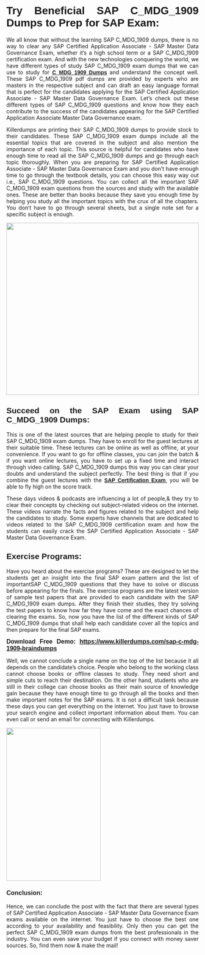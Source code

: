  

<h1 style="text-align: justify;"><span style="font-family:Verdana,Geneva,sans-serif;"><strong>Try Beneficial SAP C_MDG_1909 Dumps to Prep for SAP Exam:</strong></span></h1>

<p style="text-align: justify;">We all know that without the learning SAP C_MDG_1909 dumps, there is no way to clear any SAP Certified Application Associate - SAP Master Data Governance Exam, whether it’s a high school term or a SAP C_MDG_1909 certification exam. And with the new technologies conquering the world, we have different types of study SAP C_MDG_1909 exam dumps that we can use to study for <span style="font-family:Verdana,Geneva,sans-serif;"><a href="https://www.killerdumps.com/sap-c-mdg-1909-braindumps" target="_self"><strong>C_MDG_1909 Dumps</strong></a></span> and understand the concept well. These SAP C_MDG_1909 pdf dumps are provided by experts who are masters in the respective subject and can draft an easy language format that is perfect for the candidates applying for the SAP Certified Application Associate - SAP Master Data Governance Exam. Let’s check out these different types of SAP C_MDG_1909 questions and know how they each contribute to the success of the candidates appearing for the SAP Certified Application Associate Master Data Governance exam.</p>

<p style="text-align: justify;">Killerdumps are printing their SAP C_MDG_1909 dumps to provide stock to their candidates. These SAP C_MDG_1909 exam dumps include all the essential topics that are covered in the subject and also mention the importance of each topic. This source is helpful for candidates who have enough time to read all the SAP C_MDG_1909 dumps and go through each topic thoroughly. When you are preparing for SAP Certified Application Associate - SAP Master Data Governance Exam and you don’t have enough time to go through the textbook details, you can choose this easy way out i.e., SAP C_MDG_1909 questions. You can collect all the important SAP C_MDG_1909 exam questions from the sources and study with the available ones. These are better than books because they save you enough time by helping you study all the important topics with the crux of all the chapters. You don’t have to go through several sheets, but a single note set for a specific subject is enough.</p>

<p style="text-align: justify;"><a href="/"><img alt="" src="https://lh3.googleusercontent.com/pw/AMWts8Awo2L3zgHzQ6YfEmTe4jLqDbxcIWs-TOQz5oRk2dAajsIGMCHHXkUvz1_W12Lx2ypOi5ioDTe0jlF2aDjYrAZ3HwJUDwZY99Re8JaaHoXaCpDum_Ib20Z-0s6sXPwVnAAg0ajISCJB1vP2JoakWNrn=w1094-h617-no?authuser=4" style="width: 100%; height: 450px;" /></a></p>

<h2 style="text-align: justify;"><span style="font-family:Verdana,Geneva,sans-serif;"><strong>Succeed on the SAP Exam using SAP C_MDG_1909<strong> </strong>Dumps:</strong></span></h2>

<p style="text-align: justify;">This is one of the latest sources that are helping people to study for their SAP C_MDG_1909 exam dumps. They have to enroll for the guest lectures at their suitable time. These lectures can be online as well as offline, at your convenience. If you want to go for offline classes, you can join the batch & if you want online lectures, you have to set up a fixed time and interact through video calling. SAP C_MDG_1909 dumps this way you can clear your doubts and understand the subject perfectly. The best thing is that if you combine the guest lectures with the <span style="font-family:Verdana,Geneva,sans-serif;"><a href="https://www.killerdumps.com/sap-certified-application-associate-braindumps" target="_self"><strong>SAP Certification Exam</strong></a></span>, you will be able to fly high on the score track.</p>

<p style="text-align: justify;">These days videos & podcasts are influencing a lot of people,& they try to clear their concepts by checking out subject-related videos on the internet. These videos narrate the facts and figures related to the subject and help the candidates to study. Some experts have channels that are dedicated to videos related to the SAP C_MDG_1909 certification exam and how the students can easily crack the SAP Certified Application Associate - SAP Master Data Governance Exam.</p>

<h2 style="text-align: justify;"><strong><span style="font-family:Verdana,Geneva,sans-serif;">Exercise Programs: </span></strong></h2>

<p style="text-align: justify;">Have you heard about the exercise programs? These are designed to let the students get an insight into the final SAP exam pattern and the list of importantSAP C_MDG_1909 questions that they have to solve or discuss before appearing for the finals. The exercise programs are the latest version of sample test papers that are provided to each candidate with the SAP C_MDG_1909 exam dumps. After they finish their studies, they try solving the test papers to know how far they have come and the exact chances of clearing the exams. So, now you have the list of the different kinds of SAP C_MDG_1909 dumps that shall help each candidate cover all the topics and then prepare for the final SAP exams.</p>

<p style="text-align: justify;"><span style="font-family:Verdana,Geneva,sans-serif;"><strong><span style="font-size:16px;">Download Free Demo:</span> <span style="font-size:16px;"><a href="https://www.killerdumps.com/sap-c-mdg-1909-braindumps" target="_self">https://www.killerdumps.com/sap-c-mdg-1909-braindumps</a></span></strong></span></p>

<p style="text-align: justify;">Well, we cannot conclude a single name on the top of the list because it all depends on the candidate’s choice. People who belong to the working class cannot choose books or offline classes to study. They need short and simple cuts to reach their destination. On the other hand, students who are still in their college can choose books as their main source of knowledge gain because they have enough time to go through all the books and then make important notes for the SAP exams. It is not a difficult task because these days you can get everything on the internet. You just have to browse your search engine and collect important information about them. You can even call or send an email for connecting with Killerdumps.</p>

<p style="text-align: justify;"><a href="/"><img alt="" src="https://lh3.googleusercontent.com/pw/AMWts8CR33J04bOu9wNL3aGQNS_cffbm9qG0dYlzNa7jaVRlu36NaqLUkPj87QUCEYgQ087WQBX4YzZab1Ct1ZaPSD1ohUM013qbyl3-qoDtth7Ytn5H6cFE4BPL9s9SN2MoZ9MJ9latZ6qQid198jBoO4eR=w598-h560-no?authuser=4" style="width: 70%; height: 400px;" /></a></p>

<h3 style="text-align: justify;"><span style="font-family:Verdana,Geneva,sans-serif;"><strong>Conclusion:</strong></span></h3>

<p style="text-align: justify;">Hence, we can conclude the post with the fact that there are several types of SAP Certified Application Associate - SAP Master Data Governance Exam exams available on the internet. You just have to choose the best one according to your availability and feasibility. Only then you can get the perfect SAP C_MDG_1909 exam dumps from the best professionals in the industry. You can even save your budget if you connect with money saver sources. So, find them now & make the mail!</p>
